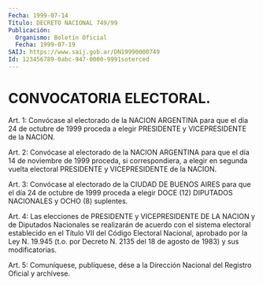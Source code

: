 ```yaml
---
Fecha: 1999-07-14
Título: DECRETO NACIONAL 749/99
Publicación:
  Organismo: Boletín Oficial
  Fecha: 1999-07-19
SAIJ: https://www.saij.gob.ar/DN19990000749
Id: 123456789-0abc-947-0000-9991soterced
---
```

# CONVOCATORIA ELECTORAL.

<a id="1"></a>
Art. 1: Convócase  al  electorado  de la NACION ARGENTINA para que  el día 24 de octubre de 1999 proceda  a  elegir  PRESIDENTE  y VICEPRESIDENTE de la NACION.

<a id="2"></a>
Art. 2: Convócase al electorado de la NACION ARGENTINA para que el día 14 de noviembre de 1999 proceda, si correspondiera, a elegir en segunda  vuelta  electoral PRESIDENTE y VICEPRESIDENTE de la NACION.

<a id="3"></a>
Art. 3: Convócase  al electorado de la CIUDAD DE BUENOS AIRES para que  el día 24 de octubre  de  1999  proceda  a  elegir  DOCE  (12) DIPUTADOS NACIONALES y OCHO (8) suplentes.

<a id="4"></a>
Art. 4: Las elecciones de PRESIDENTE y VICEPRESIDENTE DE LA NACION y de Diputados  Nacionales  se realizarán de acuerdo con el sistema electoral  establecido  en  el  Título  VII  del  Código Electoral Nacional, aprobado por la Ley N. 19.945 (t.o. por Decreto N. 2135 del 18 de agosto de 1983) y sus modificatorias.

<a id="5"></a>
Art. 5: Comuníquese, publíquese,  dése a la Dirección Nacional del Registro  Oficial  y  archívese.
